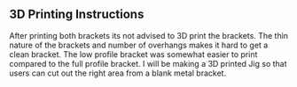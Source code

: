 ## 3D Printing Instructions
After printing both brackets its not advised to 3D print the brackets. The thin nature of the brackets and number of overhangs makes it hard to get a clean bracket. The low profile bracket was somewhat easier to print compared to the full profile bracket. I will be making a 3D printed Jig so that users can cut out the right area from a blank metal bracket. 
